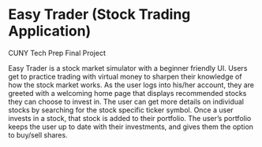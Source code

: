 # Easy Trader (Stock Trading Application)

CUNY Tech Prep Final Project

Easy Trader is a stock market simulator with a beginner friendly UI. Users get to practice trading with virtual money to sharpen their knowledge of how the stock market works.
As the user logs into his/her account, they are greeted with a welcoming home page that displays recommended stocks they can choose to invest in. The user can get more details on individual stocks by searching for the stock specific ticker symbol. 
Once a user invests in a stock, that stock is added to their portfolio. The user’s portfolio keeps the user up to date with their investments, and gives them the option to buy/sell shares. 
